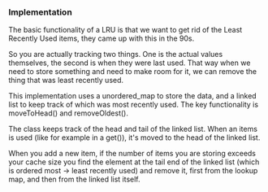 ### Implementation

The basic functionality of a LRU is that we want to get rid of the
Least Recently Used items, they came up with this in the 90s.

So you are actually tracking two things.  One is the actual values
themselves, the second is when they were last used.  That way when we
need to store something and need to make room for it, we can remove
the thing that was least recently used.

This implementation uses a unordered_map to store the data, and a
linked list to keep track of which was most recently used.  The key
functionality is moveToHead() and removeOldest().

The class keeps track of the head and tail of the linked list.  When
an items is used (like for example in a get()), it's moved to the head
of the linked list.

When you add a new item, if the number of items you are storing
exceeds your cache size you find the element at the tail end of the
linked list (which is ordered most -> least recently used) and remove
it, first from the lookup map, and then from the linked list itself.

